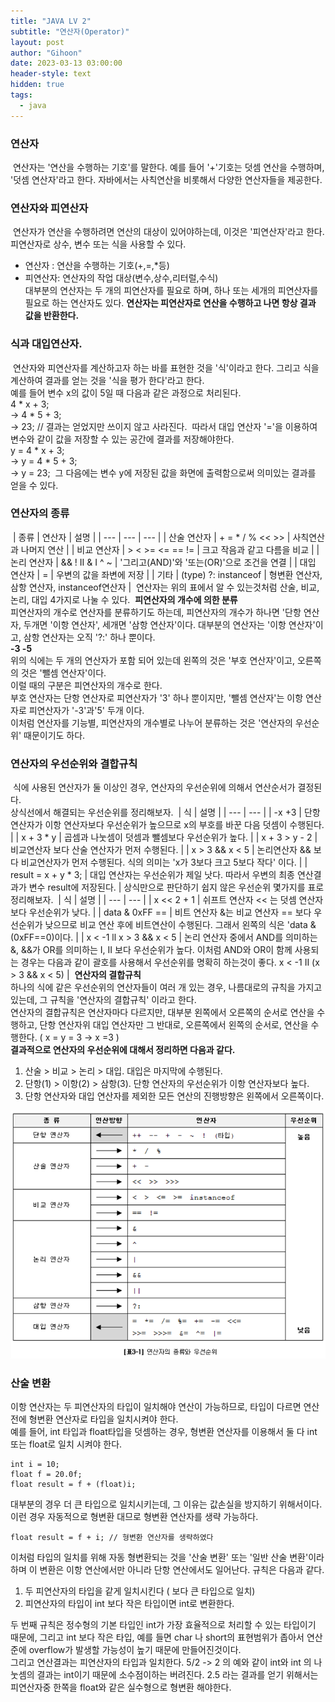 ```yaml
---
title: "JAVA LV 2"
subtitle: "연산자(Operator)"
layout: post
author: "Gihoon"
date: 2023-03-13 03:00:00
header-style: text
hidden: true
tags:
  - java
---
```

### 연산자
​
연산자는 '연산을 수행하는 기호'를 말한다. 예를 들어 '+'기호는 덧셈 연산을 수행하며, '덧셈 연산자'라고 한다. 자바에서는 사칙연산을 비롯해서 다양한 연산자들을 제공한다.
​
### 연산자와 피연산자
​
연산자가 연산을 수행하려면 연산의 대상이 있어야하는데, 이것은 '피연산자'라고 한다. 피연산자로 상수, 변수 또는 식을 사용할 수 있다.
​
-   연산자 : 연산을 수행하는 기호(+,=,\*등)
-   피연산자: 연산자의 작업 대상(변수,상수,리터럴,수식)  
    대부분의 연산자는 두 개의 피연산자를 필요로 하며, 하나 또는 세개의 피연산자를 필요로 하는 연산자도 있다. **연산자는 피연산자로 연산을 수행하고 나면 항상 결과 값을 반환한다.**
​
### 식과 대입연산자.
​
연산자와 피연산자를 계산하고자 하는 바를 표현한 것을 '식'이라고 한다. 그리고 식을 계산하여 결과를 얻는 것을 '식을 평가 한다'라고 한다.  
예를 들어 변수 x의 값이 5일 때 다음과 같은 과정으로 처리된다.  
4 \* x + 3;  
\-> 4 \* 5 + 3;  
\-> 23; // 결과는 얻었지만 쓰이지 않고 사라진다.
​
따라서 대입 연산자 '='을 이용하여 변수와 같이 값을 저장할 수 있는 공간에 결과를 저장해야한다.  
y = 4 \* x + 3;  
\-> y = 4 \* 5 + 3;  
\-> y = 23;
​
그 다음에는 변수 y에 저장된 값을 화면에 출력함으로써 의미있는 결과를 얻을 수 있다.
​
### 연산자의 종류
​
| 종류 | 연산자 | 설명 |
| --- | --- | --- |
| 산술 연산자 | \+ = \* / % << >> | 사칙연산과 나머지 연산 |
| 비교 연산자 | \> < >= <= == != | 크고 작음과 같고 다름을 비교 |
| 논리 연산자 | && ! II & I ^ ~ | '그리고(AND)'와 '또는(OR)'으로 조건을 연결 |
| 대입 연산자 | \= | 우변의 값을 좌변에 저장 |
| 기타 | (type) ?: instanceof | 형변환 연산자, 삼항 연산자, instanceof연산자 |
​
연산자는 위의 표에서 알 수 있는것처럼 산술, 비교, 논리, 대입 4가지로 나눌 수 있다.
​
**피연산자의 개수에 의한 분류**  
피연산자의 개수로 연산자를 분류하기도 하는데, 피연산자의 개수가 하나면 '단항 연산자, 두개면 '이항 연산자', 세개면 '삼항 연산자'이다. 대부분의 연산자는 '이항 연산자'이고, 삼항 연산자는 오직 '?:' 하나 뿐이다.  
**\-3 -5**  
위의 식에는 두 개의 연산자가 포함 되어 있는데 왼쪽의 것은 '부호 연산자'이고, 오른쪽의 것은 '뺄셈 연산자'이다.  
이럴 때의 구분은 피연산자의 개수로 한다.  
부호 연산자는 단항 연산자로 피연산자가 '3' 하나 뿐이지만, '뺄셈 연산자'는 이항 연산자로 피연산자가 '-3'과'5' 두개 이다.  
이처럼 연산자를 기능별, 피연산자의 개수별로 나누어 분류하는 것은 '연산자의 우선순위' 때문이기도 하다.
​
### 연산자의 우선순위와 결합규칙
​
식에 사용된 연산자가 둘 이상인 경우, 연산자의 우선순위에 의해서 연산순서가 결정된다.  
상식선에서 해결되는 우선순위를 정리해보자.
​
| 식 | 설명 |
| --- | --- |
| \-x +3 | 단항 연산자가 이항 연산자보다 우선순위가 높으므로 x의 부호를 바꾼 다음 덧셈이 수행된다. |
| x + 3 \* y | 곱셈과 나눗셈이 덧셈과 뺄셈보다 우선순위가 높다. |
| x + 3 > y - 2 | 비교연산자 보다 산술 연산자가 먼저 수행된다. |
| x > 3 && x < 5 | 논리연산자 && 보다 비교연산자가 먼저 수행된다. 식의 의미는 'x가 3보다 크고 5보다 작다' 이다. |
| result = x + y \* 3; | 대입 연산자는 우선순위가 제일 낫다. 따라서 우변의 최종 연산결과가 변수 result에 저장된다. |
​
상식만으로 판단하기 쉽지 않은 우선순위 몇가지를 표로 정리해보자.
​
| 식 | 설명 |
| --- | --- |
| x << 2 + 1 | 쉬프트 연산자 << 는 덧셈 연산자 보다 우선순위가 낮다. |
| data & 0xFF == | 비트 연산자 &는 비교 연산자 == 보다 우선순위가 낮으므로 비교 연산 후에 비트연산이 수행된다. 그래서 왼쪽의 식은 'data & (0xFF==0)이다. |
| x < -1 ll x > 3 && x < 5 | 논리 연산자 중에서 AND를 의미하는 &, &&가 OR를 의미하는 I, II 보다 우선순위가 높다. 이처럼 AND와 OR이 함께 사용되는 경우는 다음과 같이 괄호를 사용해서 우선순위를 명확히 하는것이 좋다. x < -1 II (x > 3 && x < 5) |
​
**연산자의 결합규칙**  
하나의 식에 같은 우선순위의 연산자들이 여러 개 있는 경우, 나름대로의 규칙을 가지고 있는데, 그 규칙을 '연산자의 결합규칙' 이라고 한다.  
연산자의 결합규칙은 연산자마다 다르지만, 대부분 왼쪽에서 오른쪽의 순서로 연산을 수행하고, 단항 연산자위 대입 연산자만 그 반대로, 오른쪽에서 왼쪽의 순서로, 연산을 수행한다. ( x = y = 3 -> x =3 )  
**결과적으로 연산자의 우선순위에 대해서 정리하면 다음과 같다.**
​
1.  산술 > 비교 > 논리 > 대입. 대입은 마지막에 수행된다.
2.  단항(1) > 이항(2) > 삼항(3). 단항 연산자의 우선순위가 이항 연산자보다 높다.
3.  단항 연산자와 대입 연산자를 제외한 모든 연산의 진행방향은 왼쪽에서 오른쪽이다.

![연산자](https://github.com/gihoonbackend/gihoonbackend.github.io/blob/master/images/%EC%97%B0%EC%82%B0%EC%9E%90.png?raw=true)

### 산술 변환

이항 연산자는 두 피연산자의 타입이 일치해야 연산이 가능하므로, 타입이 다르면 연산전에 형변환 연산자로 타입을 일치시켜야 한다.  
예를 들어, int 타입과 float타입을 덧셈하는 경우, 형변환 연산자를 이용해서 둘 다 int 또는 float로 일치 시켜야 한다.

```
int i = 10;
float f = 20.0f;
float result = f + (float)i;
```

대부분의 경우 더 큰 타입으로 일치시키는데, 그 이유는 값손실을 방지하기 위해서이다.  
이런 경우 자동적으로 형변환 대므로 형변환 연산자를 생략 가능하다.

```
float result = f + i; // 형변환 연산자를 생략하였다
```

이처럼 타입의 일치를 위해 자동 형변환되는 것을 '산술 변환' 또는 '일반 산술 변환'이라 하며 이 변환은 이항 연산에서만 아니라 단항 연산에서도 일어난다. 규칙은 다음과 같다.

1.  두 피연산자의 타입을 같게 일치시킨다 ( 보다 큰 타입으로 일치)
2.  피연산자의 타입이 int 보다 작은 타입이면 int로 변환한다.

두 번째 규칙은 정수형의 기본 타입인 int가 가장 효율적으로 처리할 수 있는 타입이기 때문에, 그리고 int 보다 작은 타입, 예를 들면 char 나 short의 표현범위가 좁아서 연산준에 overflow가 발생할 가능성이 높기 때문에 만들어진것이다.  
그리고 연산결과는 피연산자의 타입과 일치한다. 5/2 -> 2 의 예와 같이 int와 int 의 나눗셈의 결과는 int이기 때문에 소수점이하는 버려진다. 2.5 라는 결과를 얻기 위해서는 피연산자중 한쪽을 float와 같은 실수형으로 형변환 해야한다.


